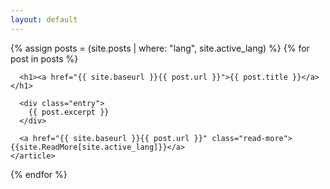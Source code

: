 ```yaml
---
layout: default
---
```


<div class="posts">
  {% assign posts = (site.posts | where: "lang", site.active_lang) %}
  {% for post in posts  %}
    <article class="post">

      <h1><a href="{{ site.baseurl }}{{ post.url }}">{{ post.title }}</a></h1>

      <div class="entry">
        {{ post.excerpt }}
      </div>

      <a href="{{ site.baseurl }}{{ post.url }}" class="read-more">{{site.ReadMore[site.active_lang]}}</a>
    </article>
  {% endfor %}
</div>
